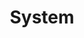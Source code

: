 ---
_layout: OverviewLayout
title: System
heading: A maintainable system for building content sites
---